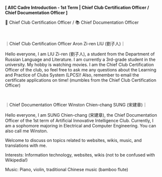 **[ AIIC Cadre Introduction - 1st Term | Chief Club Certification Officer / Chief Documentation Officer ]**

📝 Chief Club Certification Officer / 📚 Chief Documentation Officer

&nbsp;

｜Chief Club Certification Officer Aron Zi-ren LIU (劉子人)｜

Hello everyone, I am LIU Zi-ren (劉子人), a student from the Department of Russian Language and Literature. I am currently a 3rd-grade student in the university. My hobby is watching movies. I am the Chief Club Certification Officer of the club, so feel free to ask me any questions about the Learning and Practice of Clubs System (LPCS)! Also, remember to email the certificate applications on time! (mumbles from the Chief Club Certification Officer)

&nbsp;

｜Chief Documentation Officer Winston Chien-chang SUNG (宋建章)｜

Hello everyone, I am SUNG Chien-chang (宋建章), the Chief Documentation Officer of the 1st term of Artificial Innovative Intelligence Club. Currently, I am a sophomore majoring in Electrical and Computer Engineering. You can also call me Winston.

Welcome to discuss on topics related to websites, wikis, music, and translations with me.

Interests: Information technology, websites, wikis (not to be confused with Wikipedia!)

Music: Piano, violin, traditional Chinese music (bamboo flute)
